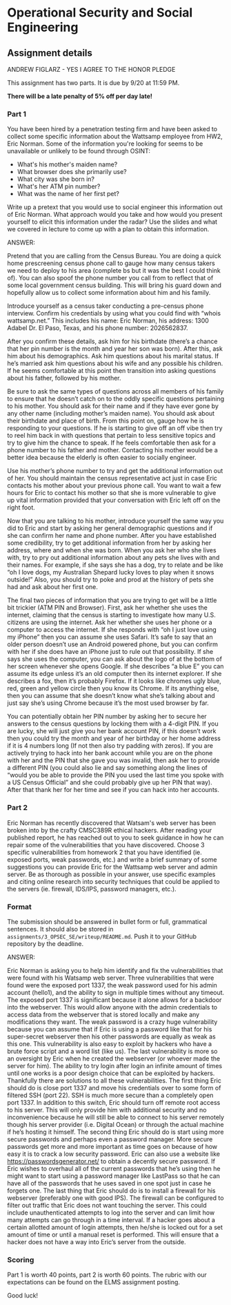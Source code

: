 # Operational Security and Social Engineering

## Assignment details

ANDREW FIGLARZ - YES I AGREE TO THE HONOR PLEDGE

This assignment has two parts. It is due by 9/20 at 11:59 PM.

**There will be a late penalty of 5% off per day late!**

### Part 1

You have been hired by a penetration testing firm and have been asked to collect some specific information about the Wattsamp employee from HW2, Eric Norman. Some of the information you're looking for seems to be unavailable or unlikely to be found through OSINT:

- What's his mother's maiden name?
- What browser does she primarily use?
- What city was she born in?
- What's her ATM pin number?
- What was the name of her first pet?

Write up a pretext that you would use to social engineer this information out of Eric Norman. What approach would you take and how would you present yourself to elicit this information under the radar? Use the slides and what we covered in lecture to come up with a plan to obtain this information.


ANSWER:

Pretend that you are calling from the Census Bureau. You are doing a quick home prescreening census phone call to gauge how many census takers we need to deploy to his area (complete bs but it was the best I could think of). You can also spoof the phone number you call from to reflect that of some local government census building. This will bring his guard down and hopefully allow us to collect some information about him and his family. 

Introduce yourself as a census taker conducting a pre-census phone interview. Confirm his credentials by using what you could find with “whois wattsamp.net.” This includes his name: Eric Norman, his address: 1300 Adabel Dr. El Paso, Texas, and his phone number: 2026562837.

After you confirm these details, ask him for his birthdate (there’s a chance that her pin number is the month and year her son was born). After this, ask him about his demographics. Ask him questions about his marital status. If he’s married ask him questions about his wife and any possible his children. If he seems comfortable at this point then transition into asking questions about his father, followed by his mother. 

Be sure to ask the same types of questions across all members of his family to ensure that he doesn’t catch on to the oddly specific questions pertaining to his mother. You should ask for their name and if they have ever gone by any other name (including mother’s maiden name). You should ask about their birthdate and place of birth. From this point on, gauge how he is responding to your questions. If he is starting to give off an off vibe then try to reel him back in with questions that pertain to less sensitive topics and try to give him the chance to speak. If he feels comfortable then ask for a phone number to his father and mother. Contacting his mother would be a better idea because the elderly is often easier to socially engineer. 

Use his mother’s phone number to try and get the additional information out of her. You should maintain the census representative act just in case Eric contacts his mother about your previous phone call. You want to wait a few hours for Eric to contact his mother so that she is more vulnerable to give up vital information provided that your conversation with Eric left off on the right foot. 

Now that you are talking to his mother, introduce yourself the same way you did to Eric and start by asking her general demographic questions and if she can confirm her name and phone number. After you have established some credibility, try to get additional information from her by asking her address, where and when she was born. When you ask her who she lives with, try to pry out additional information about any pets she lives with and their names. For example, if she says she has a dog, try to relate and be like “oh I love dogs, my Australian Shepard lucky loves to play when it snows outside!” Also, you should try to poke and prod at the history of pets she had and ask about her first one. 

The final two pieces of information that you are trying to get will be a little bit trickier (ATM PIN and Browser). First, ask her whether she uses the internet, claiming that the census is starting to investigate how many U.S. citizens are using the internet. Ask her whether she uses her phone or a computer to access the internet. If she responds with “oh I just love using my iPhone” then you can assume she uses Safari. It’s safe to say that an older person doesn’t use an Android powered phone, but you can confirm with her if she does have an iPhone just to rule out that possibility. If she says she uses the computer, you can ask about the logo of at the bottom of her screen whenever she opens Google. If she describes “a blue E” you can assume its edge unless it’s an old computer then its internet explorer. If she describes a fox, then it’s probably Firefox. If it looks like chromes ugly blue, red, green and yellow circle then you know its Chrome. If its anything else, then you can assume that she doesn’t know what she’s talking about and just say she’s using Chrome because it’s the most used browser by far. 

You can potentially obtain her PIN number by asking her to secure her answers to the census questions by locking them with a 4-digit PIN. If you are lucky, she will just give you her bank account PIN, if this doesn’t work then you could try the month and year of her birthday or her home address if it is 4 numbers long (If not then also try padding with zeros). If you are actively trying to hack into her bank account while you are on the phone with her and the PIN that she gave you was invalid, then ask her to provide a different PIN (you could also lie and say something along the lines of “would you be able to provide the PIN you used the last time you spoke with a US Census Official” and she could probably give up her PIN that way).
After that thank her for her time and see if you can hack into her accounts.  








### Part 2

Eric Norman has recently discovered that Watsam's web server has been broken into by the crafty CMSC389R ethical hackers. After reading your published report, he has reached out to you to seek guidance in how he can repair some of the vulnerabilities that you have discovered.
Choose 3 specific vulnerabilities from homework 2 that you have identified (ie. exposed ports, weak passwords, etc.) and write a brief summary of some suggestions you can provide Eric for the Wattsamp web server and admin server. Be as thorough as possible in your answer, use specific examples and citing online research into security techniques that could be applied to the servers (ie. firewall, IDS/IPS, password managers, etc.).

### Format

The submission should be answered in bullet form or full, grammatical sentences. It should also be stored in `assignments/3_OPSEC_SE/writeup/README.md`. Push it to your GitHub repository by the deadline.


ANSWER:


Eric Norman is asking you to help him identify and fix the vulnerabilities that were found with his Watsamp web server. Three vulnerabilities that were found were the exposed port 1337, the weak password used for his admin account (hello1), and the ability to sign in multiple times without any timeout. The exposed port 1337 is significant because it alone allows for a backdoor into the webserver. This would allow anyone with the admin credentials to access data from the webserver that is stored locally and make any modifications they want. The weak password is a crazy huge vulnerability because you can assume that if Eric is using a password like that for his super-secret webserver then his other passwords are equally as weak as this one. This vulnerability is also easy to exploit by hackers who have a brute force script and a word list (like us). The last vulnerability is more so an oversight by Eric when he created the webserver (or whoever made the server for him). The ability to try login after login an infinite amount of times until one works is a poor design choice that can be exploited by hackers. 
Thankfully there are solutions to all these vulnerabilities.
The first thing Eric should do is close port 1337 and move his credentials over to some form of filtered SSH (port 22). SSH is much more secure than a completely open port 1337. In addition to this switch, Eric should turn off remote root access to his server. This will only provide him with additional security and no inconvenience because he will still be able to connect to his server remotely though his server provider (i.e. Digital Ocean) or through the actual machine if he’s hosting it himself. 
The second thing Eric should do is start using more secure passwords and perhaps even a password manager. More secure passwords get more and more important as time goes on because of how easy it is to crack a low security password. Eric can also use a website like https://passwordsgenerator.net/ to obtain a decently secure password. If Eric wishes to overhaul all of the current passwords that he’s using then he might want to start using a password manager like LastPass so that he can have all of the passwords that he uses saved in one spot just in case he forgets one.
The last thing that Eric should do is to install a firewall for his webserver (preferably one with good IPS). The firewall can be configured to filter out traffic that Eric does not want touching the server. This could include unauthenticated attempts to log into the server and can limit how many attempts can go through in a time interval. If a hacker goes about a certain allotted amount of login attempts, then he/she is locked out for a set amount of time or until a manual reset is performed. This will ensure that a hacker does not have a way into Eric’s server from the outside. 






### Scoring

Part 1 is worth 40 points, part 2 is worth 60 points. The rubric with our expectations can be found on the ELMS assignment posting.

Good luck!
